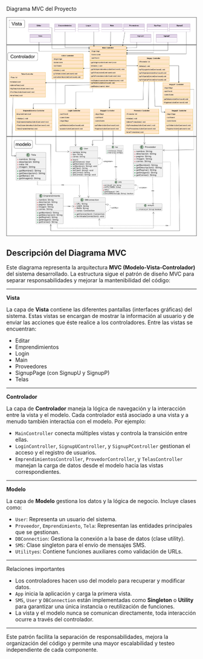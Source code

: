 Diagrama MVC del Proyecto

![Vista previa del Diagrama MVC](ModeloMVC.png)

## Descripción del Diagrama MVC

Este diagrama representa la arquitectura **MVC (Modelo-Vista-Controlador)** del sistema desarrollado. La estructura sigue el patrón de diseño MVC para separar responsabilidades y mejorar la mantenibilidad del código:

---

**Vista**

La capa de **Vista** contiene las diferentes pantallas (interfaces gráficas) del sistema. Estas vistas se encargan de mostrar la información al usuario y de enviar las acciones que éste realice a los controladores. Entre las vistas se encuentran:

- Editar
- Emprendimientos
- Login
- Main
- Proveedores
- SignupPage (con SignupU y SignupP)
- Telas

---

**Controlador**

La capa de **Controlador** maneja la lógica de navegación y la interacción entre la vista y el modelo. Cada controlador está asociado a una vista y a menudo también interactúa con el modelo. Por ejemplo:

- `MainController` conecta múltiples vistas y controla la transición entre ellas.
- `LoginController`, `SignupUController`, y `SignupPController` gestionan el acceso y el registro de usuarios.
- `EmprendimientosController`, `ProvedorController`, y `TelasController` manejan la carga de datos desde el modelo hacia las vistas correspondientes.

---

**Modelo**

La capa de **Modelo** gestiona los datos y la lógica de negocio. Incluye clases como:

- `User`: Representa un usuario del sistema.
- `Proveedor`, `Emprendimiento`, `Tela`: Representan las entidades principales que se gestionan.
- `DBConnection`: Gestiona la conexión a la base de datos (clase utility).
- `SMS`: Clase singleton para el envío de mensajes SMS.
- `Utilityes`: Contiene funciones auxiliares como validación de URLs.

---

Relaciones importantes

- Los controladores hacen uso del modelo para recuperar y modificar datos.
- `App` inicia la aplicación y carga la primera vista.
- `SMS`, `User` y `DBConnection` están implementadas como **Singleton** o **Utility** para garantizar una única instancia o reutilización de funciones.
- La vista y el modelo nunca se comunican directamente, toda interacción ocurre a través del controlador.

---

Este patrón facilita la separación de responsabilidades, mejora la organización del código y permite una mayor escalabilidad y testeo independiente de cada componente.
